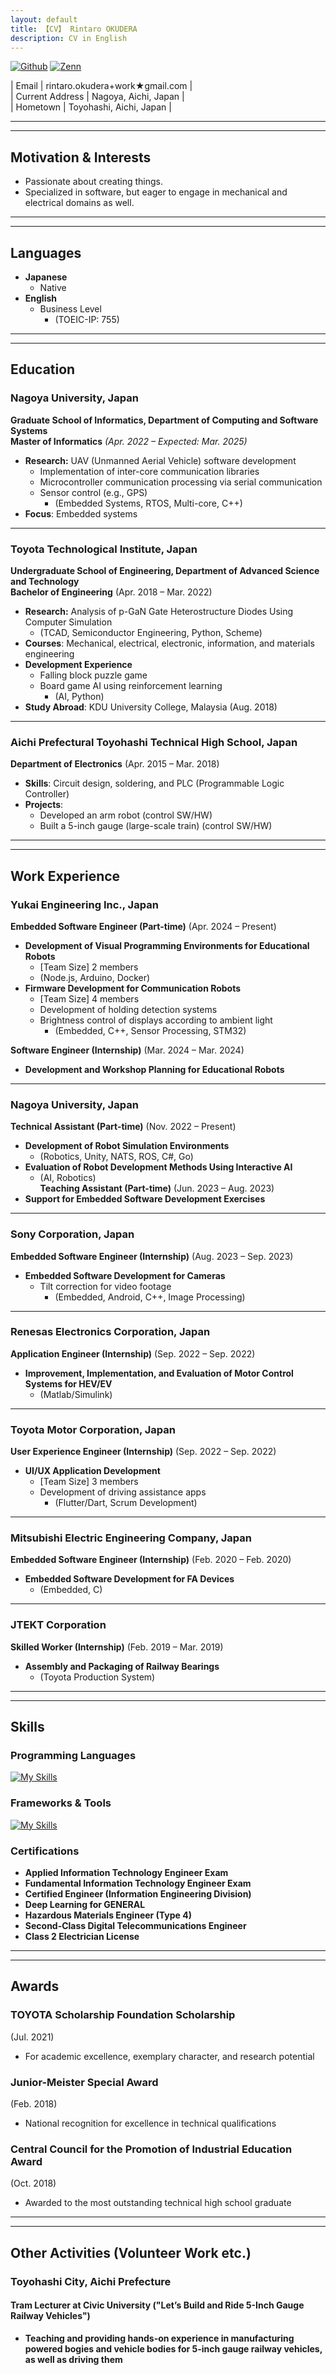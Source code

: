 ```yaml
---
layout: default
title: 【CV】 Rintaro OKUDERA
description: CV in English
---
```


<!-- # Rintaro OKUDERA -->

<p>
<a href="https://github.com/RIN-POKO" target="_blank"><img alt="Github" src="https://img.shields.io/badge/RIN-POKO-%2312100E.svg?&style=flat-square&logo=Github&logoColor=white" /></a>
<a href="https://zenn.dev/pokopokoomochi" target="_blank"><img alt="Zenn" src="https://img.shields.io/badge/pokopokoomochi-3EA8FF.svg?&style=flat-square&logo=Zenn&logoColor=white" /></a>
</p>

| Email | rintaro.okudera+work★gmail.com |  
| Current Address | Nagoya, Aichi, Japan |  
| Hometown | Toyohashi, Aichi, Japan |  

---  
---  

## **Motivation & Interests**

- Passionate about creating things.   
- Specialized in software, but eager to engage in mechanical and electrical domains as well.  

---  
---  

## **Languages**  

- **Japanese**  
  - Native  
- **English**  
  - Business Level  
    - (TOEIC-IP: 755)  

---  
---  

## **Education**  

### **Nagoya University, Japan**  

**Graduate School of Informatics, Department of Computing and Software Systems**  
**Master of Informatics** *(Apr. 2022 – Expected: Mar. 2025)*  
- **Research:** UAV (Unmanned Aerial Vehicle) software development  
  - Implementation of inter-core communication libraries  
  - Microcontroller communication processing via serial communication  
  - Sensor control (e.g., GPS)  
    - (Embedded Systems, RTOS, Multi-core, C++)  
- **Focus**: Embedded systems  

---  

### **Toyota Technological Institute, Japan**  

**Undergraduate School of Engineering, Department of Advanced Science and Technology**  
**Bachelor of Engineering** (Apr. 2018 – Mar. 2022)  
- **Research:** Analysis of p-GaN Gate Heterostructure Diodes Using Computer Simulation  
    - (TCAD, Semiconductor Engineering, Python, Scheme)  
- **Courses**: Mechanical, electrical, electronic, information, and materials engineering  
- **Development Experience**  
  - Falling block puzzle game  
  - Board game AI using reinforcement learning  
    - (AI, Python)  
- **Study Abroad**: KDU University College, Malaysia (Aug. 2018)  

---  

### **Aichi Prefectural Toyohashi Technical High School, Japan**  

**Department of Electronics** (Apr. 2015 – Mar. 2018)  
- **Skills**: Circuit design, soldering, and PLC (Programmable Logic Controller)  
- **Projects**:  
  - Developed an arm robot (control SW/HW)  
  - Built a 5-inch gauge (large-scale train) (control SW/HW)  

---  
---  

## Work Experience  

### **Yukai Engineering Inc., Japan** 

**Embedded Software Engineer (Part-time)** (Apr. 2024 – Present)  
- **Development of Visual Programming Environments for Educational Robots**  
  - [Team Size] 2 members  
  - (Node.js, Arduino, Docker)  
- **Firmware Development for Communication Robots**  
  - [Team Size] 4 members  
  - Development of holding detection systems  
  - Brightness control of displays according to ambient light  
    - (Embedded, C++, Sensor Processing, STM32)  

**Software Engineer (Internship)** (Mar. 2024 – Mar. 2024)  
- **Development and Workshop Planning for Educational Robots**  

---  

### **Nagoya University, Japan**  

**Technical Assistant (Part-time)** (Nov. 2022 – Present)  
- **Development of Robot Simulation Environments**  
  - (Robotics, Unity, NATS, ROS, C#, Go)  
- **Evaluation of Robot Development Methods Using Interactive AI**  
  - (AI, Robotics)  
**Teaching Assistant (Part-time)** (Jun. 2023 – Aug. 2023)  
- **Support for Embedded Software Development Exercises**  

---  

### **Sony Corporation, Japan** 

**Embedded Software Engineer (Internship)** (Aug. 2023 – Sep. 2023)  
- **Embedded Software Development for Cameras**  
  - Tilt correction for video footage  
    - (Embedded, Android, C++, Image Processing)  

---  

### **Renesas Electronics Corporation, Japan** 

**Application Engineer (Internship)** (Sep. 2022 – Sep. 2022)  
- **Improvement, Implementation, and Evaluation of Motor Control Systems for HEV/EV**  
  - (Matlab/Simulink)  

---  

### **Toyota Motor Corporation, Japan**  

**User Experience Engineer (Internship)** (Sep. 2022 – Sep. 2022)  
- **UI/UX Application Development**  
  - [Team Size] 3 members  
  - Development of driving assistance apps  
    - (Flutter/Dart, Scrum Development)  

---  

### **Mitsubishi Electric Engineering Company, Japan**  

**Embedded Software Engineer (Internship)** (Feb. 2020 – Feb. 2020)  
- **Embedded Software Development for FA Devices**  
  - (Embedded, C)  

---  

### **JTEKT Corporation**  

**Skilled Worker (Internship)** (Feb. 2019 – Mar. 2019)  
- **Assembly and Packaging of Railway Bearings**  
  - (Toyota Production System)  

---  
---  

## **Skills**  

### **Programming Languages**  

[![My Skills](https://skillicons.dev/icons?i=c,cs,cpp,go,py)](https://skillicons.dev)  

### **Frameworks & Tools**  

[![My Skills](https://skillicons.dev/icons?i=docker,flutter,git,ros,unity)](https://skillicons.dev)  

### **Certifications**  

- **Applied Information Technology Engineer Exam**  
- **Fundamental Information Technology Engineer Exam**  
- **Certified Engineer (Information Engineering Division)**  
- **Deep Learning for GENERAL**  
- **Hazardous Materials Engineer (Type 4)**  
- **Second-Class Digital Telecommunications Engineer**  
- **Class 2 Electrician License**  

---  
---  

## **Awards**  

### TOYOTA Scholarship Foundation Scholarship  
(Jul. 2021)  

- For academic excellence, exemplary character, and research potential  

### Junior-Meister Special Award  
(Feb. 2018)  

- National recognition for excellence in technical qualifications  

### Central Council for the Promotion of Industrial Education Award  
(Oct. 2018)  

- Awarded to the most outstanding technical high school graduate  

---  
---  

## **Other Activities (Volunteer Work etc.)**

### Toyohashi City, Aichi Prefecture  

#### Tram Lecturer at Civic University ("Let’s Build and Ride 5-Inch Gauge Railway Vehicles")  

- **Teaching and providing hands-on experience in manufacturing powered bogies and vehicle bodies for 5-inch gauge railway vehicles, as well as driving them**  